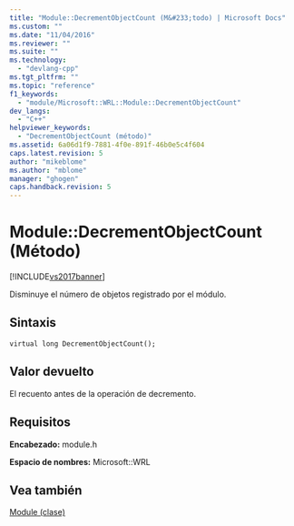```yaml
---
title: "Module::DecrementObjectCount (M&#233;todo) | Microsoft Docs"
ms.custom: ""
ms.date: "11/04/2016"
ms.reviewer: ""
ms.suite: ""
ms.technology: 
  - "devlang-cpp"
ms.tgt_pltfrm: ""
ms.topic: "reference"
f1_keywords: 
  - "module/Microsoft::WRL::Module::DecrementObjectCount"
dev_langs: 
  - "C++"
helpviewer_keywords: 
  - "DecrementObjectCount (método)"
ms.assetid: 6a06d1f9-7881-4f0e-891f-46b0e5c4f604
caps.latest.revision: 5
author: "mikeblome"
ms.author: "mblome"
manager: "ghogen"
caps.handback.revision: 5
---
```

# Module::DecrementObjectCount (M&#233;todo)
[!INCLUDE[vs2017banner](../assembler/inline/includes/vs2017banner.md)]

Disminuye el número de objetos registrado por el módulo.  
  
## <a name="syntax"></a>Sintaxis  
  
```  
virtual long DecrementObjectCount();  
```  
  
## <a name="return-value"></a>Valor devuelto  
 El recuento antes de la operación de decremento.  
  
## <a name="requirements"></a>Requisitos  
 **Encabezado:** module.h  
  
 **Espacio de nombres:** Microsoft::WRL
 
## <a name="see-also"></a>Vea también
[Module (clase)](../windows/module-class.md)